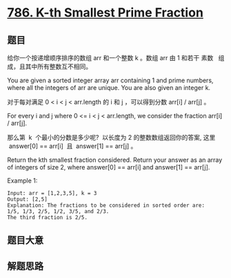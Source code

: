 # [786. K-th Smallest Prime Fraction](https://leetcode.com/problems/k-th-smallest-prime-fraction/)

## 题目

给你一个按递增顺序排序的数组 arr 和一个整数 k 。数组 arr 由 1 和若干 素数   组成，且其中所有整数互不相同。

You are given a sorted integer array arr containing 1 and prime numbers, where all the integers of arr are unique. You are also given an integer k.

对于每对满足 0 < i < j < arr.length 的 i 和 j ，可以得到分数 arr[i] / arr[j] 。

For every i and j where 0 <= i < j < arr.length, we consider the fraction arr[i] / arr[j].

那么第  k  个最小的分数是多少呢?  以长度为 2 的整数数组返回你的答案, 这里  answer[0] == arr[i]  且  answer[1] == arr[j] 。

Return the kth smallest fraction considered. Return your answer as an array of integers of size 2, where answer[0] == arr[i] and answer[1] == arr[j].

Example 1:

```
Input: arr = [1,2,3,5], k = 3
Output: [2,5]
Explanation: The fractions to be considered in sorted order are:
1/5, 1/3, 2/5, 1/2, 3/5, and 2/3.
The third fraction is 2/5.
```

## 题目大意

## 解题思路
